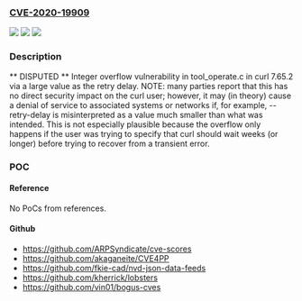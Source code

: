 ### [CVE-2020-19909](https://cve.mitre.org/cgi-bin/cvename.cgi?name=CVE-2020-19909)
![](https://img.shields.io/static/v1?label=Product&message=n%2Fa&color=blue)
![](https://img.shields.io/static/v1?label=Version&message=n%2Fa&color=blue)
![](https://img.shields.io/static/v1?label=Vulnerability&message=n%2Fa&color=brighgreen)

### Description

** DISPUTED ** Integer overflow vulnerability in tool_operate.c in curl 7.65.2 via a large value as the retry delay. NOTE: many parties report that this has no direct security impact on the curl user; however, it may (in theory) cause a denial of service to associated systems or networks if, for example, --retry-delay is misinterpreted as a value much smaller than what was intended. This is not especially plausible because the overflow only happens if the user was trying to specify that curl should wait weeks (or longer) before trying to recover from a transient error.

### POC

#### Reference
No PoCs from references.

#### Github
- https://github.com/ARPSyndicate/cve-scores
- https://github.com/akaganeite/CVE4PP
- https://github.com/fkie-cad/nvd-json-data-feeds
- https://github.com/kherrick/lobsters
- https://github.com/vin01/bogus-cves

